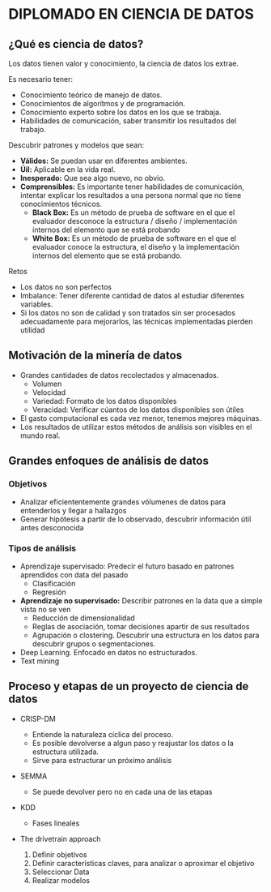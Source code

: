 # DIPLOMADO EN CIENCIA DE DATOS


## ¿Qué es ciencia de datos?

Los datos tienen valor y conocimiento, la ciencia de datos los extrae.

Es necesario tener:
- Conocimiento teórico de manejo de datos.
- Conocimientos de algorítmos y de programación.
- Conocimiento experto sobre los datos en los que se trabaja.
- Habilidades de comunicación, saber transmitir los resultados del trabajo.

Descubrir patrones y modelos que sean:

- **Válidos:** Se puedan usar en diferentes ambientes.
- **Úil:** Aplicable en la vida real.
- **Inesperado:** Que sea algo nuevo, no obvio.
- **Comprensibles:** Es importante tener habilidades de comunicación, intentar 
  explicar los resultados a una persona normal que no tiene conocimientos técnicos.
  - **Black Box:** Es un método de prueba de software en el que el evaluador desconoce la estructura / diseño / implementación internos del elemento que se está probando
  - **White Box:** Es un método de prueba de software en el que el evaluador conoce la estructura, el diseño y la implementación internos del elemento que se está probando.

Retos
- Los datos no son perfectos
- Imbalance: Tener diferente cantidad de datos al estudiar diferentes variables.
- Si los datos no son de calidad y son tratados sin ser procesados adecuadamente 	para mejorarlos, las técnicas implementadas pierden utilidad

## Motivación de la minería de datos

- Grandes cantidades de datos recolectados y almacenados.
  - Volumen
  - Velocidad
  - Variedad: Formato de los datos disponibles
  - Veracidad: Verificar cúantos de los datos disponibles son útiles
- El gasto computacional es cada vez menor, tenemos mejores máquinas.
- Los resultados de utilizar estos métodos de análisis son visibles en el mundo real.

## Grandes enfoques de análisis de datos

### Objetivos

- Analizar eficiententemente grandes vólumenes de datos para entenderlos y llegar a
hallazgos
- Generar hipótesis a partir de lo observado, descubrir información útil antes
desconocida

### Tipos de análisis

- Aprendizaje supervisado: Predecir el futuro basado en patrones aprendidos
con data del pasado
    - Clasificación
    - Regresión
- **Aprendizaje no supervisado:** Describir patrones en la data que a simple vista no se ven
  - Reducción de dimensionalidad
  - Reglas de asociación, tomar decisiones apartir de sus resultados
  - Agrupación o clostering. Descubrir una estructura en los datos para descubrir grupos o segmentaciones.
- Deep Learning. Enfocado en datos no estructurados.
- Text mining

## Proceso y etapas de un proyecto de ciencia de datos

- CRISP-DM
  - Entiende la naturaleza ciclica del proceso.
  - Es posible devolverse a algun paso y reajustar los datos o la estructura utilizada.
  - Sirve para estructurar un próximo análisis

- SEMMA
  - Se puede devolver pero no en cada una de las etapas
- KDD
  - Fases lineales
- The drivetrain approach
  1. Definir objetivos
  2. Definir características claves, para analizar o aproximar el objetivo
  3. Seleccionar Data
  4. Realizar modelos